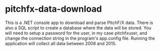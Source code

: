 # pitchfx-data-download
This is a .NET console app to download and parse PitchF/X data. There is also a SQL script to create a database where the data will be stored. You will need to setup a password for the user, in my case pitchfxuser, and change the connection string in the program's app.config file. Running the application will collect all data between 2008 and 2015.
